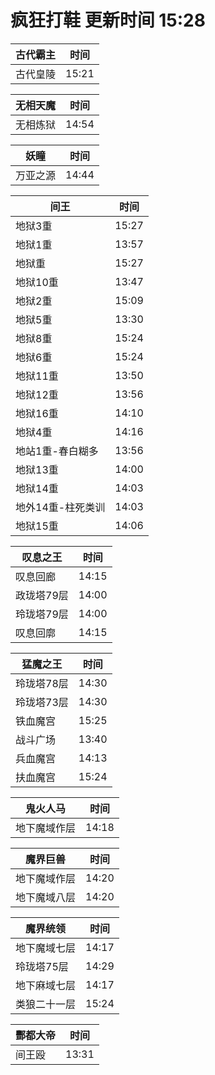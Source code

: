# 疯狂打鞋 更新时间 15:28

| 古代霸主   | 时间    |
|--------|-------|
| 古代皇陵 | 15:21 |

| 无相天魔   | 时间    |
|--------|-------|
| 无相炼狱 | 14:54 |

| 妖瞳   | 时间    |
|--------|-------|
| 万亚之源 | 14:44 |

| 间王   | 时间    |
|--------|-------|
| 地狱3重 | 15:27 |
| 地狱1重 | 13:57 |
| 地狱重 | 15:27 |
| 地狱10重 | 13:47 |
| 地狱2重 | 15:09 |
| 地狱5重 | 13:30 |
| 地狱8重 | 15:24 |
| 地狱6重 | 15:24 |
| 地狱11重 | 13:50 |
| 地狱12重 | 13:56 |
| 地狱16重 | 14:10 |
| 地狱4重 | 14:16 |
| 地站1重-春白糊多 | 13:56 |
| 地狱13重 | 14:00 |
| 地狱14重 | 14:03 |
| 地外14重-柱死类训 | 14:03 |
| 地狱15重 | 14:06 |

| 叹息之王   | 时间    |
|--------|-------|
| 叹息回廊 | 14:15 |
| 政珑塔79层 | 14:00 |
| 玲珑塔79层 | 14:00 |
| 叹息回廓 | 14:15 |

| 猛魔之王   | 时间    |
|--------|-------|
| 玲珑塔78层 | 14:30 |
| 玲珑塔73层 | 14:30 |
| 铁血魔宫 | 15:25 |
| 战斗广场 | 13:40 |
| 兵血魔宫 | 14:13 |
| 扶血魔宫 | 15:24 |

| 鬼火人马   | 时间    |
|--------|-------|
| 地下魔域作层 | 14:18 |

| 魔界巨兽   | 时间    |
|--------|-------|
| 地下魔域作层 | 14:20 |
| 地下魔域八层 | 14:20 |

| 魔界统领   | 时间    |
|--------|-------|
| 地下魔域七层 | 14:17 |
| 玲珑塔75层 | 14:29 |
| 地下麻域七层 | 14:17 |
| 类狼二十一层 | 15:24 |

| 酆都大帝   | 时间    |
|--------|-------|
| 间王殴 | 13:31 |